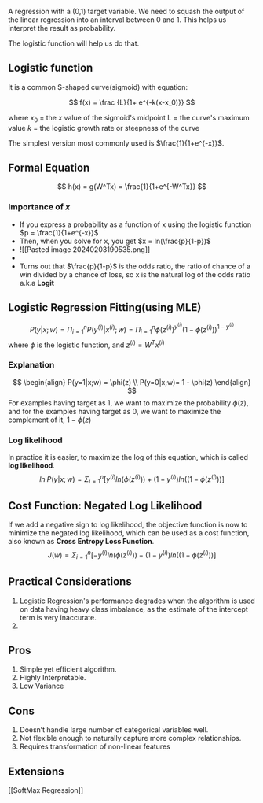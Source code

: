 A regression with a (0,1) target variable. We need to squash the output of the linear regression into an interval between 0 and 1. This helps us interpret the result as probability. 

The logistic function will help us do that. 

## Logistic function
It is a common S-shaped curve(sigmoid) with equation:

$$
f(x) = \frac {L}{1+ e^{-k(x-x_0)}}
$$

where 
$x_0$ = the $x$ value of the sigmoid's midpoint
L = the curve's maximum value
$k$ = the logistic growth rate or steepness of the curve

The simplest version most commonly used is $\frac{1}{1+e^{-x}}$. 

## Formal Equation
$$
h(x) = g(W^Tx) = \frac{1}{1+e^{-W^Tx}}
$$
### Importance of $x$
- If you express a probability as a function of x using the logistic function $p = \frac{1}{1+e^{-x}}$
- Then, when you solve for x, you get $x = ln(\frac{p}{1-p})$
- ![[Pasted image 20240203190535.png]]
- 
- Turns out that $\frac{p}{1-p}$ is the odds ratio, the ratio of chance of a win divided by a chance of loss, so x is the natural log of the odds ratio a.k.a **Logit**

## Logistic Regression Fitting(using MLE)

$$
P(y|x;w)= \Pi_{i=1}^{n} P(y^{(i)}|x^{(i)};w) = \Pi_{i=1}^{n} \phi(z^{(i)})^{y^{(i)}}(1-\phi(z^{(i)}))^{1-y^{(i)}}
$$
where 
$\phi$ is the logistic function, 
and $z^{(i)} = W^{T}x^{(i)}$
### Explanation
$$
\begin{align}
P(y=1|x;w) = \phi(z) \\
P(y=0|x;w)= 1 - \phi(z)
\end{align}
$$
For examples having target as 1, we want to maximize the probability $\phi(z)$, and for the examples having target as 0, we want to maximize the complement of it, $1-\phi(z)$
### Log likelihood
In practice it is easier, to maximize the log of this equation, which is called **log likelihood**. 
$$
ln\;P(y|x;w)=  \Sigma_{i=1}^{n}[ y^{(i)}ln(\phi(z^{(i)}))+{(1-y^{(i)})ln((1-\phi(z^{(i)}))}]
$$
## Cost Function: Negated Log Likelihood
If we add a negative sign to log likelihood, the objective function is now to minimize the negated log likelihood, which can be used as a cost function, also known as **Cross Entropy Loss Function**.
$$
J(w) =  \Sigma_{i=1}^{n}[- y^{(i)}ln(\phi(z^{(i)}))-{(1-y^{(i)})ln((1-\phi(z^{(i)}))}]
$$

## Practical Considerations
1. Logistic Regression's performance degrades when the algorithm is used on data having heavy class imbalance, as the estimate of the intercept term is very inaccurate.
2. 

## Pros
1. Simple yet efficient algorithm.
2. Highly Interpretable.
3. Low Variance
## Cons
1. Doesn’t handle large number of categorical variables well.
2. Not flexible enough to naturally capture more complex relationships.
3. Requires transformation of non-linear features

## Extensions
[[SoftMax Regression]] 

